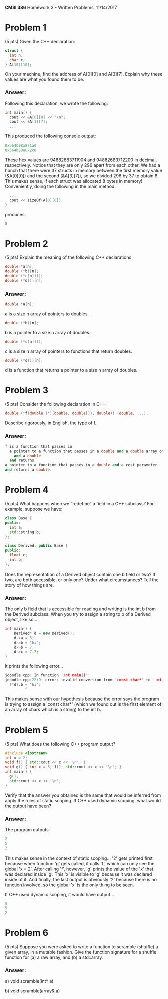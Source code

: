 **CMSI 386** Homework 3 - Written Problems, 11/14/2017

# Problem 1
(5 pts) Given the C++ declaration:
```cpp
struct {
  int n;
  char c;
} A[10][10];
```
On your machine, find the address of A[0][0] and A[3][7]. Explain why these values are what you found them to be.

### Answer:
Following this declaration, we wrote the following:
```cpp
int main() {
  cout << &A[0][0] << "\n";
  cout << &A[3][7];
  ...
```
This produced the following console output:
```cpp
0x564b98a871a0
0x564b98a872c8
```
These hex values are 94882683711904 and 94882683712200 in decimal, respectively.  Notice that they are only 296 apart from each other.  We had a hunch that there were 37 structs in memory between the first memory value (&A[0][0]) and the second (&A[3][7]), so we divided 296 by 37 to obtain 8.  This makes sense, if each struct was allocated 8 bytes in memory!  Conveniently, doing the following in the main method:
```cpp
  ...
  cout << sizeOf(A[0][0])
}
```
produces:
```cpp
8
```

# Problem 2
(5 pts) Explain the meaning of the following C++ declarations:
```cpp
double *a[n];
double (*b)[n];
double (*c[n])();
double (*d())[n];
```

### Answer:

```cpp
double *a[n];
```

a is a size n array of pointers to doubles.

```cpp
double (*b)[n];
```

b is a pointer to a size n array of doubles.

```cpp
double (*c[n])();
```

c is a size n array of pointers to functions that return doubles.

```cpp
double (*d())[n];
```

d is a function that returns a pointer to a size n array of doubles.

# Problem 3
(5 pts) Consider the following declaration in C++:
```cpp
double (*f(double (*)(double, double[]), double)) (double, ...);
```
Describe rigorously, in English, the type of f.

### Answer:

```cpp
f is a function that passes in 
  a pointer to a function that passes in a double and a double array of undefined size and returns a double 
    and a double 
  and returns
a pointer to a function that passes in a double and a rest parameter 
and returns a double.
```

# Problem 4
(5 pts) What happens when we “redefine” a field in a C++ subclass? For example, suppose we have:
```cpp
class Base {
public:
  int a;
  std::string b;
};

class Derived: public Base {
public:
  float c;
  int b;
};
```
Does the representation of a Derived object contain one b field or two? If two, are both accessible, or only one? Under what circumstances? Tell the story of how things are.

### Answer:

The only b field that is accessible for reading and writing is the int b from the Derived subclass. When you try to assign a string to b of a Derived object, like so...

```cpp
int main() {
	Derived* d = new Derived();
	d->a = 5;
	d->b = "hi";
	d->b = 7;
	d->c = 7.7;
}
```

it prints the following error...

```cpp
jdoodle.cpp: In function 'int main()':
jdoodle.cpp:22:9: error: invalid conversion from 'const char*' to 'int' [-fpermissive]
  (*d).b = "hi";
         ^
```

This makes sense with our hypothesis because the error says the program is trying to assign a 'const char*' (which we found out is the first element of an array of chars which is a string) to the int b.

# Problem 5
(5 pts) What does the following C++ program output?
```cpp
#include <iostream>
int x = 2;
void f() { std::cout << x << '\n'; }
void g() { int x = 5; f(); std::cout << x << '\n'; }
int main() {
  g();
  std::cout << x << '\n';
}
```
Verify that the answer you obtained is the same that would be inferred from apply the rules of static scoping. If C++ used dynamic scoping, what would the output have been?

### Answer:
The program outputs:
```cpp
2
5
2
```
This makes sense in the context of static scoping... '2' gets printed first because when function 'g' gets called, it calls 'f', which can only see the global 'x = 2'.  After calling 'f', however, 'g' prints the value of the 'x' that was declared inside 'g'.  This 'x' is visible to 'g' because it was declared inside of it.  And finally, the last output is obviously '2' because there is no function involved, so the global 'x' is the only thing to be seen. 

If C++ used dynamic scoping, it would have output...

```cpp
5
5
2
```

# Problem 6
(5 pts) Suppose you were asked to write a function to scramble (shuffle) a given array, in a mutable fashion. Give the function signature for a shuffle function for (a) a raw array, and (b) a std::array.

### Answer:

a) void scramble(int* a)

b) void scramble(array& a)
